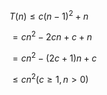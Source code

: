 $T(n) \le c(n - 1)^2 + n$

$=cn^2 - 2cn + c + n$

$=cn^2 - (2c + 1)n + c$

$\le{cn^2}(c\ge1, n > 0)$